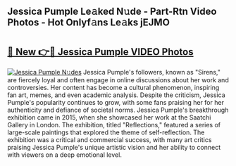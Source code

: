 ## Jessica Pumple Le𝚊ked N𝚞de - Part-Rtn Video Photos - Hot Onlyf𝚊ns Le𝚊ks jEJMO

# <h2><a href="http://ac2082.deff.icu/?id=Jessica+Pumple">🔗 New 👉🔴 Jessica Pumple VIDEO Photos</a></h2>

[![Jessica Pumple N𝚞des](https://i.imgur.com/rIISA9y.gif)](http://ac2082.deff.icu/?id=Jessica+Pumple)
Jessica Pumple's followers, known as "Sirens," are fiercely loyal and often engage in online discussions about her work and controversies. Her content has become a cultural phenomenon, inspiring fan art, memes, and even academic analysis. Despite the criticism, Jessica Pumple's popularity continues to grow, with some fans praising her for her authenticity and defiance of societal norms. Jessica Pumple's breakthrough exhibition came in 2015, when she showcased her work at the Saatchi Gallery in London. The exhibition, titled "Reflections," featured a series of large-scale paintings that explored the theme of self-reflection. The exhibition was a critical and commercial success, with many art critics praising Jessica Pumple's unique artistic vision and her ability to connect with viewers on a deep emotional level.
